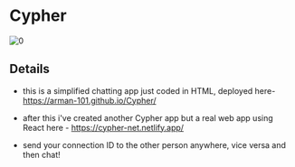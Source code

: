 # Cypher
![0](https://github.com/user-attachments/assets/42c97af3-eac0-4ef1-8af9-892bde889dc1)

## Details
- this is a simplified chatting app just coded in HTML, deployed here- https://arman-101.github.io/Cypher/
- after this i've created another Cypher app but a real web app using React here - https://cypher-net.netlify.app/

- send your connection ID to the other person anywhere, vice versa and then chat!
